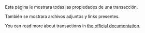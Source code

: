 Esta página le mostrara todas las propiedades de una transacción.

También se mostrara archivos adjuntos y links presentes.

You can read more about transactions in [the official documentation](https://firefly-iii.readthedocs.io/en/latest/concepts/transactions.html).